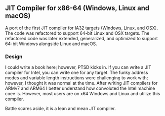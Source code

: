 ## JIT Compiler for x86-64 (Windows, Linux and macOS)

A port of the first JIT compiler for IA32 targets (Windows, Linux, and OSX). The code was refactored to support 64-bit Linux and OSX targets. The refactored code was later extended, generalized, and optimized to support 64-bit Windows alongside Linux and macOS.

### Design
I could write a book here; however, PTSD kicks in. If you can write a JIT compiler for Intel, you can write one for any target. The funky address modes and variable length instructions were challenging to work with; however, I thought it was normal at the time. After writing JIT compilers for ARMv7 and ARM64 I better understand how convoluted the Intel machine coee is. However, most users are on x64 Windows and Linux and utilize this compiler.

Battle scares aside, it is a lean and mean JIT compiler.